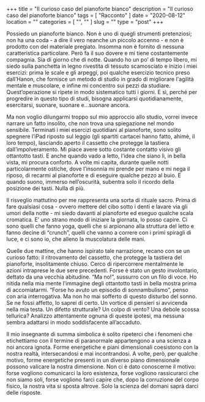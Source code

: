 +++
title = "Il curioso caso del pianoforte bianco"
description = "Il curioso caso del pianoforte bianco"
tags = [ "Racconto" ]
date = "2020-08-12"
location = ""
categories = [
  "",
  ""
]
slug = ""
type = "post"
+++

Possiedo un pianoforte bianco. Non è uno di quegli strumenti pretenziosi; non ha una coda - a dire il vero neanche un piccolo accenno - e non è prodotto con del materiale pregiato. Insomma non è fornito di nessuna caratteristica particolare. Però fa il suo dovere e mi tiene costantemente compagnia. Sia di giorno che di notte. Quando ho un po’ di tempo libero, mi siedo sulla panchetta in legno rivestita di tessuto scamosciato e inizio i miei esercizi: prima le scale e gli arpeggi, poi qualche esercizio tecnico preso dall’Hanon, che fornisce un metodo di studio in grado di migliorare l'agilità mentale e muscolare, e infine mi concentro sui pezzi da studiare. Quest’operazione si ripete in modo sistematico tutti i giorni. E sì, perché per progredire in questo tipo di studi, bisogna applicarsi quotidianamente, esercitarsi, suonare, suonare e…suonare ancora.

Ma non voglio dilungarmi troppo sul mio approccio allo studio, vorrei invece narrare un fatto insolito, che non trova una spiegazione nel mondo sensibile. Terminati i miei esercizi quotidiani al pianoforte, sono solito spegnere l’iPad riposto sul leggio (gli spartiti cartacei hanno fatto, ahimè, il loro tempo), lasciando aperto il cassetto che protegge la tastiera dall’impolveramento. Mi piace avere sotto costante contatto visivo gli ottantotto tasti. E anche quando vado a letto, l’idea che siano lì, in bella vista, mi procura conforto. A volte mi capita, durante quelle notti particolarmente ostiche, dove l’insonnia mi prende per mano e mi nega il riposo, di recarmi al pianoforte e di eseguire qualche pezzo al buio. E quando suono, immerso nell’oscurità, subentra solo il ricordo della posizione dei tasti. Nulla di più. 

Il risveglio mattutino per me rappresenta una sorta di rituale sacro. Prima di fare qualsiasi cosa - ovvero mettere del cibo sotto i denti e lavare via gli umori della notte - mi siedo davanti al pianoforte ed eseguo qualche scala cromatica. E’ uno strano modo di iniziare la giornata, lo posso capire. Ci sono quelli che fanno yoga, quelli che si arpionano alla struttura del letto e fanno decine di “crunch”, quelli che vanno a correre con i primi spiragli di luce, e ci sono io, che alleno la muscolatura delle mani.  

Quelle due mattine, che hanno ispirato tale narrazione, recano con se un curioso fatto: il ritrovamento del cassetto, che protegge la tastiera del pianoforte, insolitamente chiuso. Cerco di ripercorrere mentalmente le azioni intraprese le due sere precedenti. Forse è stato un gesto involontario, dettato da una vecchia abitudine. “Ma no!”, sussurro con un filo di voce. Ho nitida nella mia mente l’immagine  degli ottantotto tasti in bella mostra prima di accomiatarmi.  “Forse ho avuto un episodio di sonnambulismo”, penso con aria interrogativa. Ma non ho mai sofferto di questo disturbo del sonno. Se ne fossi affetto, lo saprei di certo. Un vortice di pensieri si avvicenda nella mia testa.  Un difetto strutturale? Un colpo di vento? Una debole scossa tellurica?  Analizzo attentamente ognuna di queste ipotesi, ma nessuna sembra adattarsi in modo soddisfacente all’accaduto.  

Il mio insegnante di summa simbolica è solito ripeterci che i fenomeni che etichettiamo con il termine di paranormale appartengono a una scienza a noi ancora ignota. Forme energetiche e piani dimensionali coesistono con la nostra realtà, intersecandosi e mai incontrandosi. A volte, però, per qualche motivo, forme energetiche presenti in un diverso piano dimensionale possono valicare la nostra dimensione. Non ci è dato conoscerne il motivo: forse vogliono comunicarci la loro esistenza, forse vogliono rassicurarci che non siamo soli, forse vogliono farci capire che, dopo la corruzione del corpo fisico, la nostra vita si sposta altrove. Solo la scienza del domani saprà darci delle risposte. 

